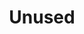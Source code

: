 ---
toc: true
comments: false
layout: post
title: Unused
description: Standards with no related posts  
permalink: /unused
categories: [C3.2, C3.3, C4.8, C4.10, C4.11, C6.0, C6.1, C6.2, C6.3, C6.4, C6.5, C6.6, C6.7, C7.3, C7.4, C7.5, C8.0, C8.2, C8.3, C8.4, C8.5, C8.7, C9.0, C9.1, C9.2, C9.4, C9.5, C10.0, C10.1, C10.2, C10.3, C10.4]
---